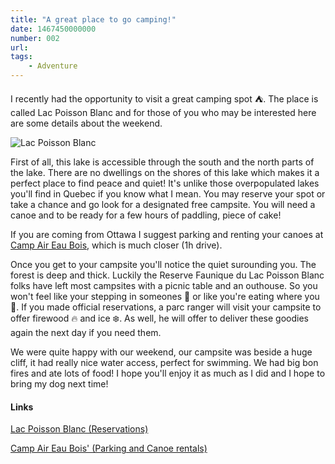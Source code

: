 ```yaml
---
title: "A great place to go camping!"
date: 1467450000000
number: 002
url: 
tags: 
    - Adventure
---
```

I recently had the opportunity to visit a great camping spot ⛺. The place is called Lac Poisson Blanc and for those of you who may be interested here are some details about the weekend. 


![Lac Poisson Blanc](https://s3.amazonaws.com/tdevisscher-images/lacpoissonblanc.jpg)


First of all, this lake is accessible through the south and the north parts of the lake. There are no dwellings on the shores of this lake which makes it a perfect place to find peace and quiet! It's unlike those overpopulated lakes you'll find in Quebec if you know what I mean. You may reserve your spot or take a chance and go look for a designated free campsite. You will need a canoe and to be ready for a few hours of paddling, piece of cake!

If you are coming from Ottawa I suggest parking and renting your canoes at [Camp Air Eau Bois](http://www.aireaubois.com/fr/services  "Camp Air Eau Bois"), which is much closer (1h drive).

Once you get to your campsite you'll notice the quiet surounding you. The forest is deep and thick. Luckily the Reserve Faunique du Lac Poisson Blanc folks have left most campsites with a picnic table and an outhouse. So you won't feel like your stepping in someones 💩 or like you're eating where you 💩. If you made official reservations, a parc ranger will visit your campsite to offer firewood 🔥 and ice ❄️. As well, he will offer to deliver these goodies again the next day if you need them. 

We were quite happy with our weekend, our campsite was beside a huge cliff, it had really nice water access, perfect for swimming. We had big bon fires and ate lots of food! I hope you'll enjoy it as much as I did and I hope to bring my dog next time!

#### Links

[Lac Poisson Blanc (Reservations)](http://poissonblanc.ca/en/ "Lac Poisson Blanc's home page")

[Camp Air Eau Bois' (Parking and Canoe rentals)](http://www.aireaubois.com/fr/services  "Lac Poisson Blanc's home page")



